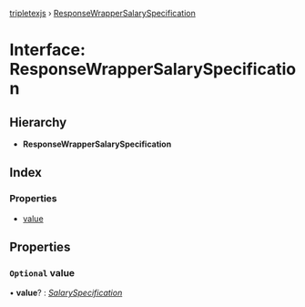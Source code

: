 [tripletexjs](../README.md) › [ResponseWrapperSalarySpecification](responsewrappersalaryspecification.md)

# Interface: ResponseWrapperSalarySpecification

## Hierarchy

* **ResponseWrapperSalarySpecification**

## Index

### Properties

* [value](responsewrappersalaryspecification.md#optional-value)

## Properties

### `Optional` value

• **value**? : *[SalarySpecification](salaryspecification.md)*
